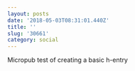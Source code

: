 ```yaml
---
layout: posts
date: '2018-05-03T08:31:01.440Z'
title: ''
slug: '30661'
category: social
---
```

Micropub test of creating a basic h-entry
